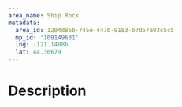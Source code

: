 ```yaml
---
area_name: Ship Rock
metadata:
  area_id: 1204d86b-745e-447b-9183-b7d57a93c5c5
  mp_id: '109149631'
  lng: -121.14086
  lat: 44.36679
---
```

# Description
